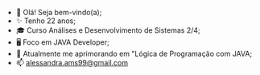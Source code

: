 - 👋 Olá! Seja bem-vindo(a);
- ✨ Tenho 22 anos;
- 🎓 Curso Análises e Desenvolvimento de Sistemas 2/4;
- 🖥️ Foco em JAVA Developer;
- 🌱 Atualmente me aprimorando em "Lógica de Programação com JAVA;
- 📫 alessandra.ams99@gmail.com

<!---
alesssandra-moreira/alesssandra-moreira is a ✨ special ✨ repository because its `README.md` (this file) appears on your GitHub profile.
You can click the Preview link to take a look at your changes.
--->
